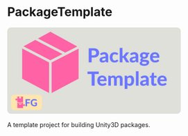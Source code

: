 # PackageTemplate

<img src="./header.png" alt="Project logo; A pink package on a grey background, next to the text &quot;Package Template&quot; in purple" height="200px" />

A template project for building Unity3D packages.
